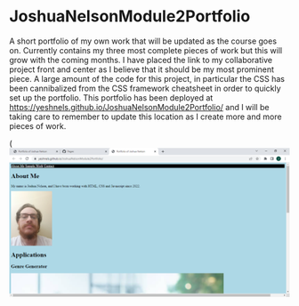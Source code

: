 # JoshuaNelsonModule2Portfolio
A short portfolio of my own work that will be updated as the course goes on.
Currently contains my three most complete pieces of work but this will grow with the coming months.
I have placed the link to my collaborative project front and center as I believe that it should be my most prominent piece.
A large amount of the code for this project, in particular the CSS has been cannibalized from the CSS framework cheatsheet in order to quickly set up the portfolio.
This portfolio has been deployed at https://yeshnels.github.io/JoshuaNelsonModule2Portfolio/ and I will be taking care to remember to update this location as I create more and more pieces of work.

(![Screenshot](docs/assets/Screenshot.png)
